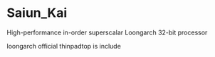 # Saiun\_Kai

High-performance in-order superscalar Loongarch 32-bit processor

loongarch official thinpadtop is include

